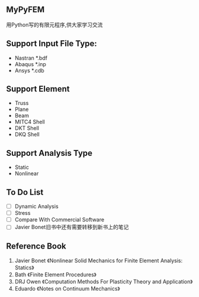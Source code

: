 ## MyPyFEM
用Python写的有限元程序,供大家学习交流

## Support Input File Type:
* Nastran *.bdf
* Abaqus *.inp
* Ansys *.cdb

## Support Element
* Truss
* Plane
* Beam
* MITC4 Shell
* DKT Shell
* DKQ Shell

## Support Analysis Type
* Static
* Nonlinear

## To Do List
- [ ] Dynamic Analysis
- [ ] Stress
- [ ] Compare With Commercial Software
- [ ] Javier Bonet旧书中还有需要转移到新书上的笔记

## Reference Book
1. Javier Bonet 《Nonlinear Solid Mechanics for Finite Element Analysis: Statics》
2. Bath 《Finite Element Procedures》
3. DRJ Owen 《Computation Methods For Plasticity Theory and Application》
4. Eduardo 《Notes on Continuum Mechanics》
